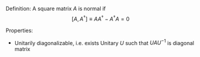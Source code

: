 Definition:
A square matrix $A$ is normal if
$$[A,A^\dagger]\equiv AA^\dagger-A^\dagger A=0$$

Properties:
- Unitarily diagonalizable, i.e. exists Unitary $U$ such that
$UAU^{-1}$ is diagonal matrix